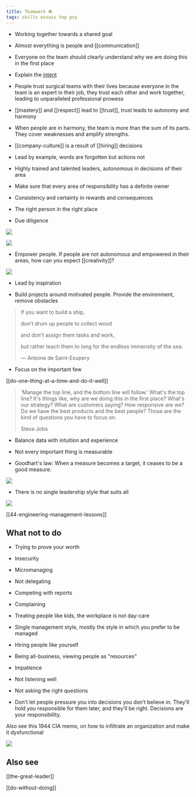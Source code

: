 ```yaml
---
title: Teamwork ⚽ 
tags: skills essais top psy 
---
```


* Working together towards a shared goal 

* Almost everything is people and [[communication]] 

* Everyone on the team should clearly understand why we are doing this in the first place 

* Explain the [intent](https://en.wikipedia.org/wiki/Intent_(military))

* People trust surgical teams with their lives because everyone in the team is an expert in their job, they trust each other and work together, leading to unparalleled professional prowess 

* [[mastery]] and [[respect]] lead to [[trust]], trust leads to autonomy and harmony  

* When people are in harmony, the team is more than the sum of its parts. They cover weaknesses and amplify strengths. 

* [[company-culture]] is a result of [[hiring]] decisions

* Lead by example, words are forgotten but actions not 

* Highly trained and talented leaders, autonomous in decisions of their area 

* Make sure that every area of responsibility has a definite owner 

* Consistency and certainty in rewards and consequences  

* The right person in the right place 

* Due diligence 

![](/static/img/excuses.jpeg)

![](/static/img/accountability-ladder.jpeg)

* Empower people. If people are not autonomous and empowered in their areas, how can you expect [[creativity]]?

![](/static/img/boss-vs-leader.png)

* Lead by inspiration 

* Build projects around motivated people. Provide the environment, remove obstacles
 
> If you want to build a ship, 
> 
> don't drum up people to collect wood 
> 
> and don't assign them tasks and work, 
> 
> but rather teach them to long for the endless immensity of the sea. 
> 
> — Antoine de Saint-Exupery


* Focus on the important few 

[[do-one-thing-at-a-time-and-do-it-well]]

> 'Manage the top line, and the bottom line will follow.' What's the top line? It's things like, why are we doing this in the first place? What's our strategy? What are customers saying? How responsive are we? Do we have the best products and the best people? Those are the kind of questions you have to focus on. 
> 
> Steve Jobs

* Balance data with intuition and experience 

* Not every important thing is measurable 
* Goodhart's law: When a measure becomes a target, it ceases to be a good measure.

![](/static/drawings/matter-vs-measure.svg)

* There is no single leadership style that suits all 

![](/static/img/maker-time.png)

[[44-engineering-management-lessons]]

## What not to do 

* Trying to prove your worth
* Insecurity
* Micromanaging
* Not delegating
* Competing with reports
* Complaining 
* Treating people like kids, the workplace is not day-care  

* Single management style, mostly the style in which you prefer to be managed
* Hiring people like yourself

* Being all-business, viewing people as "resources" 

* Impatience
* Not listening well
* Not asking the right questions

*  Don’t let people pressure you into decisions you don’t believe in. They’ll hold _you_ responsible for them later, and they’ll be right. Decisions are your responsibility.

Also see this 1944 CIA memo, on how to infiltrate an organization and make it dysfunctional

![](/static/img/infiltrate.jpeg)

## Also see 

[[the-great-leader]]

[[do-without-doing]]



